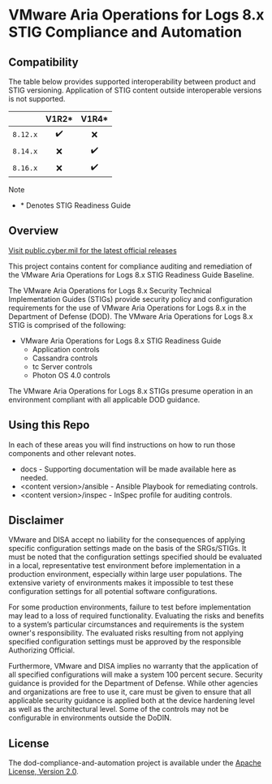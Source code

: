 # VMware Aria Operations for Logs 8.x STIG Compliance and Automation

## Compatibility
The table below provides supported interoperability between product and STIG versioning. Application of STIG content outside interoperable versions is not supported.

|                     |        V1R2*       |        V1R4*       |
|:-------------------:|:------------------:|:------------------:|
|     `8.12.x`        | :heavy_check_mark: |         :x:        |
|     `8.14.x`        |         :x:        | :heavy_check_mark: |
|     `8.16.x`        |         :x:        | :heavy_check_mark: |

> [!NOTE]
> - \* Denotes STIG Readiness Guide   

## Overview
[Visit public.cyber.mil for the latest official releases](https://public.cyber.mil/stigs/)

This project contains content for compliance auditing and remediation of the VMware Aria Operations for Logs 8.x STIG Readiness Guide Baseline.

The VMware Aria Operations for Logs 8.x Security Technical Implementation Guides (STIGs) provide security policy and configuration requirements for the use of VMware Aria Operations for Logs 8.x in the Department of Defense (DOD). The VMware Aria Operations for Logs 8.x STIG is comprised of the following:

- VMware Aria Operations for Logs 8.x STIG Readiness Guide
  - Application controls
  - Cassandra controls
  - tc Server controls
  - Photon OS 4.0 controls

The VMware Aria Operations for Logs 8.x STIGs presume operation in an environment compliant with all applicable DOD guidance.

## Using this Repo
In each of these areas you will find instructions on how to run those components and other relevant notes. 

- docs - Supporting documentation will be made available here as needed.
- \<content version\>/ansible - Ansible Playbook for remediating controls.
- \<content version\>/inspec - InSpec profile for auditing controls.

## Disclaimer
VMware and DISA accept no liability for the consequences of applying specific configuration settings made on the basis of the SRGs/STIGs. It must be noted that the configuration settings specified should be evaluated in a local, representative test environment before implementation in a production environment, especially within large user populations. The extensive variety of environments makes it impossible to test these configuration settings for all potential software configurations.

For some production environments, failure to test before implementation may lead to a loss of required functionality. Evaluating the risks and benefits to a system’s particular circumstances and requirements is the system owner's responsibility. The evaluated risks resulting from not applying specified configuration settings must be approved by the responsible Authorizing Official.

Furthermore, VMware and DISA implies no warranty that the application of all specified configurations will make a system 100 percent secure. Security guidance is provided for the Department of Defense. While other agencies and organizations are free to use it, care must be given to ensure that all applicable security guidance is applied both at the device hardening level as well as the architectural level. Some of the controls may not be configurable in environments outside the DoDIN.

## License
The dod-compliance-and-automation project is available under the [Apache License, Version 2.0](LICENSE).
